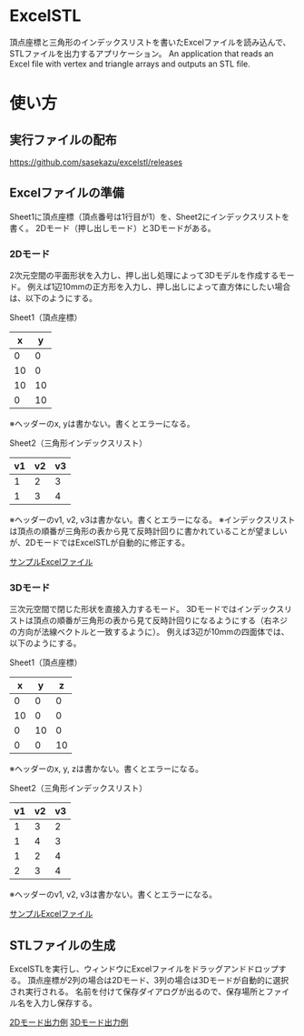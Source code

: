 # ExcelSTL
頂点座標と三角形のインデックスリストを書いたExcelファイルを読み込んで、STLファイルを出力するアプリケーション。
An application that reads an Excel file with vertex and triangle arrays and outputs an STL file.

# 使い方

## 実行ファイルの配布
https://github.com/sasekazu/excelstl/releases

## Excelファイルの準備
Sheet1に頂点座標（頂点番号は1行目が1）を、Sheet2にインデックスリストを書く。
2Dモード（押し出しモード）と3Dモードがある。

### 2Dモード
2次元空間の平面形状を入力し、押し出し処理によって3Dモデルを作成するモード。
例えば1辺10mmの正方形を入力し、押し出しによって直方体にしたい場合は、以下のようにする。

Sheet1（頂点座標）

| x | y |
| ---- | ---- |
| 0 | 0 |
| 10 | 0 | 
| 10 | 10 |
| 0 | 10 |

※ヘッダーのx, yは書かない。書くとエラーになる。

Sheet2（三角形インデックスリスト）

| v1 | v2 | v3 |
| ---- | ---- | ---- | 
| 1 | 2 | 3 | 
| 1 | 3 | 4 | 

※ヘッダーのv1, v2, v3は書かない。書くとエラーになる。
※インデックスリストは頂点の順番が三角形の表から見て反時計回りに書かれていることが望ましいが、2DモードではExcelSTLが自動的に修正する。

[サンプルExcelファイル](https://github.com/sasekazu/excelstl/blob/main/square-10mm.xlsx)

### 3Dモード
三次元空間で閉じた形状を直接入力するモード。
3Dモードではインデックスリストは頂点の順番が三角形の表から見て反時計回りになるようにする（右ネジの方向が法線ベクトルと一致するように）。
例えば3辺が10mmの四面体では、以下のようにする。

Sheet1（頂点座標）

| x | y | z |
| ---- | ---- | ---- | 
|  0 |  0 |  0 |
| 10 |  0 |  0 |
|  0 | 10 |  0 |
|  0 |  0 | 10 |

※ヘッダーのx, y, zは書かない。書くとエラーになる。

Sheet2（三角形インデックスリスト）

| v1 | v2 | v3 |
| ---- | ---- | ---- | 
| 1 | 3 | 2 |
| 1 | 4 | 3 |
| 1 | 2 | 4 |
| 2 | 3 | 4 |

※ヘッダーのv1, v2, v3は書かない。書くとエラーになる。

[サンプルExcelファイル](https://github.com/sasekazu/excelstl/blob/main/tetra-10mm.xlsx)

## STLファイルの生成
ExcelSTLを実行し、ウィンドウにExcelファイルをドラッグアンドドロップする。
頂点座標が2列の場合は2Dモード、3列の場合は3Dモードが自動的に選択され実行される。
名前を付けて保存ダイアログが出るので、保存場所とファイル名を入力し保存する。

[2Dモード出力例](https://github.com/sasekazu/excelstl/blob/main/square-10mm.stl)
[3Dモード出力例](https://github.com/sasekazu/excelstl/blob/main/tetra-10mm.stl)
